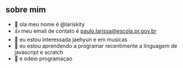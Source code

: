 ## sobre mim 
- 👋 ola meu nome é @lariskity
- 👍 meu email de contato é paulo.larissa@escola.pr.gov.br
- 👀 eu estou interessada jaehyun e em musicas 
- 🌱 eu estou aprendendo a programar recentimente a linguagem de javascript e scratch
- 💞️ e odeio programaçao 
